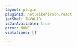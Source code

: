 ```yaml
---
layout: plugin
pluginId: net.eikehirsch.react
jarSha1: INVALID
isJarAvailable: true
error: NONE
violations: []

---
```

